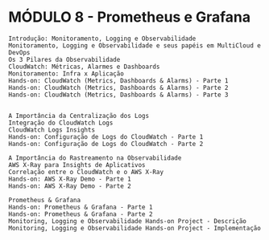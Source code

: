 # MÓDULO 8 - Prometheus e Grafana

    Introdução: Monitoramento, Logging e Observabilidade
    Monitoramento, Logging e Observabilidade e seus papéis em MultiCloud e DevOps
    Os 3 Pilares da Observabilidade
    CloudWatch: Métricas, Alarmes e Dashboards
    Monitoramento: Infra x Aplicação
    Hands-on: CloudWatch (Metrics, Dashboards & Alarms) - Parte 1
    Hands-on: CloudWatch (Metrics, Dashboards & Alarms) - Parte 2
    Hands-on: CloudWatch (Metrics, Dashboards & Alarms) - Parte 3
    
    
    A Importância da Centralização dos Logs
    Integração do CloudWatch Logs
    CloudWatch Logs Insights
    Hands-on: Configuração de Logs do CloudWatch - Parte 1
    Hands-on: Configuração de Logs do CloudWatch - Parte 2
    
    A Importância do Rastreamento na Observabilidade
    AWS X-Ray para Insights de Aplicativos
    Correlação entre o CloudWatch e o AWS X-Ray
    Hands-on: AWS X-Ray Demo - Parte 1
    Hands-on: AWS X-Ray Demo - Parte 2
    
    Prometheus & Grafana
    Hands-on: Prometheus & Grafana - Parte 1
    Hands-on: Prometheus & Grafana - Parte 2
    Monitoring, Logging e Observabilidade Hands-on Project - Descrição
    Monitoring, Logging e Observabilidade Hands-on Project - Implementação

